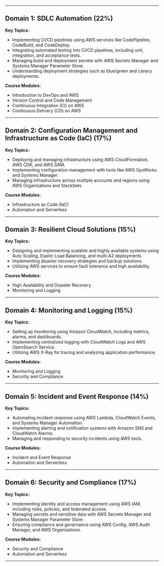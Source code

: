 
---

##  Domain 1: SDLC Automation (22%)

**Key Topics:**
- Implementing CI/CD pipelines using AWS services like CodePipeline, CodeBuild, and CodeDeploy.
- Integrating automated testing into CI/CD pipelines, including unit, integration, and acceptance tests.
- Managing build and deployment secrets with AWS Secrets Manager and Systems Manager Parameter Store.
- Understanding deployment strategies such as blue/green and canary deployments.

**Course Modules:**
- Introduction to DevOps and AWS
- Version Control and Code Management
- Continuous Integration (CI) on AWS
- Continuous Delivery (CD) on AWS

---

##  Domain 2: Configuration Management and Infrastructure as Code (IaC) (17%)

**Key Topics:**
- Deploying and managing infrastructure using AWS CloudFormation, AWS CDK, and AWS SAM.
- Implementing configuration management with tools like AWS OpsWorks and Systems Manager.
- Managing infrastructure across multiple accounts and regions using AWS Organizations and StackSets.

**Course Modules:**
- Infrastructure as Code (IaC)
- Automation and Serverless

---

##  Domain 3: Resilient Cloud Solutions (15%)

**Key Topics:**
- Designing and implementing scalable and highly available systems using Auto Scaling, Elastic Load Balancing, and multi-AZ deployments.
- Implementing disaster recovery strategies and backup solutions.
- Utilizing AWS services to ensure fault tolerance and high availability.

**Course Modules:**
- High Availability and Disaster Recovery
- Monitoring and Logging

---

##  Domain 4: Monitoring and Logging (15%)

**Key Topics:**
- Setting up monitoring using Amazon CloudWatch, including metrics, alarms, and dashboards.
- Implementing centralized logging with CloudWatch Logs and AWS OpenSearch Service.
- Utilizing AWS X-Ray for tracing and analyzing application performance.

**Course Modules:**
- Monitoring and Logging
- Security and Compliance

---

##  Domain 5: Incident and Event Response (14%)

**Key Topics:**
- Automating incident response using AWS Lambda, CloudWatch Events, and Systems Manager Automation.
- Implementing alerting and notification systems with Amazon SNS and CloudWatch Alarms.
- Managing and responding to security incidents using AWS tools.

**Course Modules:**
- Incident and Event Response
- Automation and Serverless

---

##  Domain 6: Security and Compliance (17%)

**Key Topics:**
- Implementing identity and access management using AWS IAM, including roles, policies, and federated access.
- Managing secrets and sensitive data with AWS Secrets Manager and Systems Manager Parameter Store.
- Ensuring compliance and governance using AWS Config, AWS Audit Manager, and AWS Organizations.

**Course Modules:**
- Security and Compliance
- Automation and Serverless

---
